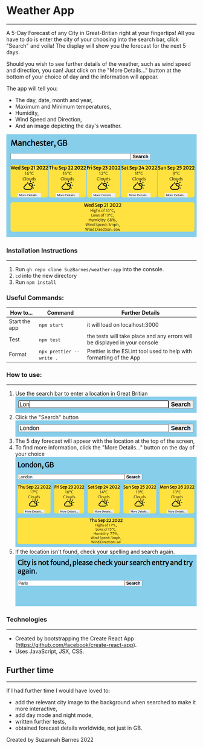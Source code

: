 # Weather App 
------------------
A 5-Day Forecast of any City in Great-Britian right at your fingertips! All you have to do is enter the city of your choosing into the search bar, click "Search" and voila! The display will show you the forecast for the next 5 days.

Should you wish to see further details of the weather, such as wind speed and direction, you can! Just click on the "More Details..." button at the bottom of your choice of day and the information will appear.

The app will tell you:
- The day, date, month and year,
- Maximum and Minimum temperatures,
- Humidity,
- Wind Speed and Direction,
- And an image depicting the day's weather.

![alt text](./public/weather-app.png)

 ### Installation Instructions
 ----
1. Run `gh repo clone SuzBarnes/weather-app` into the console.
2. `cd` into the new directory
3. Run `npm install`

### Useful Commands:
|How to...| Command  | Further Details|
|---------|----------|----------------|
|Start the app|`npm start`|it will load on localhost:3000|
|Test| `npm test`| the tests will take place and any errors will be displayed in your console|
|Format| `npx prettier --write .`| Prettier is the ESLint tool used to help with formatting of the App

### How to use:
------
1. Use the search bar to enter a location in Great Britian
![alt text](./public/typing.png)
2. Click the "Search" button
![alt text](./public/finishedtyping.png)
3. The 5 day forecast will appear with the location at the top of the screen,
4. To find more information, click the "More Details..." button on the day of your choice
![alt text](./public/searched.png)
5. If the location isn't found, check your spelling and search again.
![alt text](./public/error.png)
### Technologies
-------
- Created by bootstrapping the Create React App (https://github.com/facebook/create-react-app).
- Uses JavaScript, JSX, CSS.

## Further time
--------
If I had further time I would have loved to:
- add the relevant city image to the background when searched to make it more interactive, 
- add day mode and night mode,
- written further tests,
- obtained forecast details worldwide, not just in GB.

Created by Suzannah  Barnes 2022
